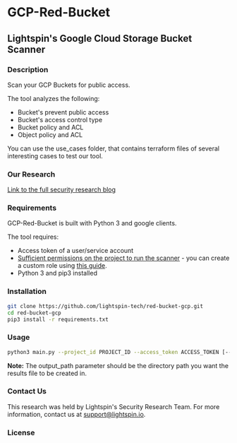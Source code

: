# GCP-Red-Bucket
## Lightspin's Google Cloud Storage Bucket Scanner


### Description
Scan your GCP Buckets for public access.

The tool analyzes the following:
- Bucket's prevent public access
- Bucket's access control type
- Bucket policy and ACL
- Object policy and ACL

You can use the use_cases folder, that contains terraform files of several interesting cases to test our tool.


### Our Research
[Link to the full security research blog]()


### Requirements
GCP-Red-Bucket is built with Python 3 and google clients.

The tool requires:
- Access token of a user/service account
- [Sufficient permissions on the project to run the scanner](required_permissions.txt) - you can create a custom role using [this guide](https://cloud.google.com/iam/docs/creating-custom-roles#creating_a_custom_role). 
- Python 3 and pip3 installed

### Installation
```bash
git clone https://github.com/lightspin-tech/red-bucket-gcp.git
cd red-bucket-gcp
pip3 install -r requirements.txt
```

### Usage
```bash
python3 main.py --project_id PROJECT_ID --access_token ACCESS_TOKEN [--output_path OUTPUT_PATH] [--output_type {JSON,CSV}]
```

**Note:** The output_path parameter should be the directory path you want the results file to be created in.
### Contact Us
This research was held by Lightspin's Security Research Team.
For more information, contact us at support@lightspin.io.

### License
